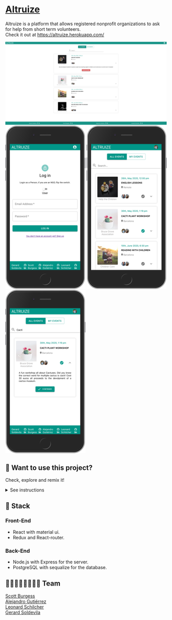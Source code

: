 # [Altruize](https://altruize.herokuapp.com/)
Altruize is a platform that allows registered nonprofit organizations to ask for help from short term volunteers.     
Check it out at https://altruize.herokuapp.com/

    
<div>
  <img src="client/src/assets/main.png" alt="Home" >
</div>

<div style='center'>
  <img src="client/src/assets/user_login.png" alt="user login" width="250">
  <img src="client/src/assets/event_list_user.png" alt="ngo login" width="250">
  <img src="client/src/assets/user_event_confirmed.png" alt="ngo login" width="250">
</div> 

## 🧪 Want to use this project?
Check, explore and remix it!
<details><summary>See instructions</summary><br>
    
#### 1. Fork and the clone the repository       
#### 2. In the root directoy run `npm run install:all`.       
#### 3. Add your env variables:       
#### 3.1 server --> .env.example (save as .env)     

```txt
PORT=<the port you like but no 3000>
PSQL_DB_NAME=<'db name'>
PSQL_DB_USER=<'user name'>
PSQL_DB_PASSWORD=<'leave it blank if you dont want a password'>
PSQL_DB_HOST='localhost'
TOKEN_SECRET=<'a secret alpahumeric string'>
```
#### 4. Start your postgresSQL
#### 5. In the root directoy run `npm run start:all`.
#### 6. 🚀 Open [http://localhost:3000](http://localhost:3000) to view it in your browser, and start using the app!

</details>

## 🥞 Stack

### Front-End
* React with material ui.
* Redux and React-router.

### Back-End
* Node.js with Express for the server.
* PostgreSQL with sequalize for the database.  

## 👨‍💻👨‍💻👨‍💻👨‍💻  Team
[Scott Burgess](https://github.com/Scottburg)     
[Alejandro Gutiérrez](https://github.com/AlejandroGutierrezB)     
[Leonard Schilcher](https://github.com/LeonardvS)     
[Gerard Soldevila](https://github.com/gsolde)    

     
